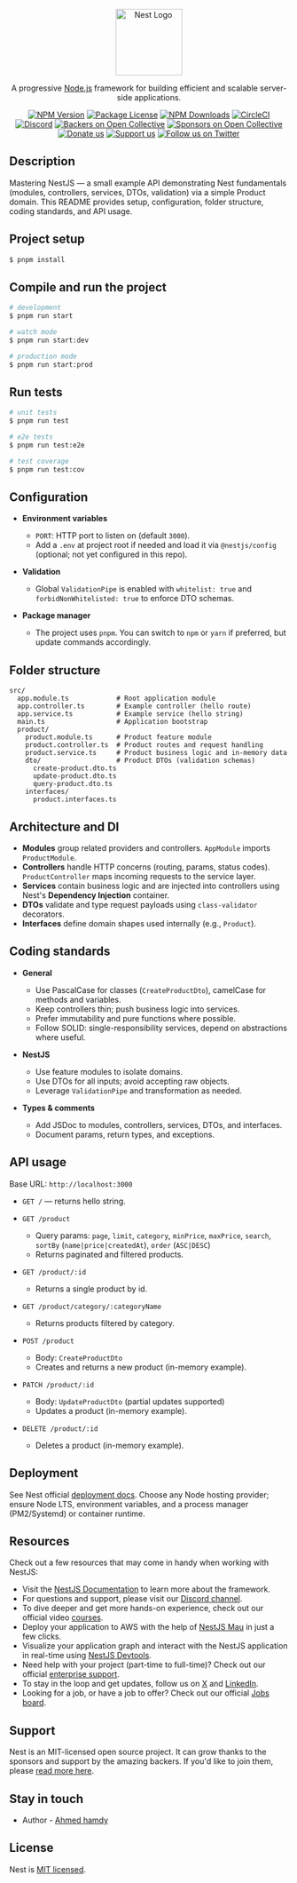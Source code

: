 <p align="center">
  <a href="http://nestjs.com/" target="blank"><img src="https://nestjs.com/img/logo-small.svg" width="120" alt="Nest Logo" /></a>
</p>

[circleci-image]: https://img.shields.io/circleci/build/github/nestjs/nest/master?token=abc123def456
[circleci-url]: https://circleci.com/gh/nestjs/nest

  <p align="center">A progressive <a href="http://nodejs.org" target="_blank">Node.js</a> framework for building efficient and scalable server-side applications.</p>
    <p align="center">
<a href="https://www.npmjs.com/~nestjscore" target="_blank"><img src="https://img.shields.io/npm/v/@nestjs/core.svg" alt="NPM Version" /></a>
<a href="https://www.npmjs.com/~nestjscore" target="_blank"><img src="https://img.shields.io/npm/l/@nestjs/core.svg" alt="Package License" /></a>
<a href="https://www.npmjs.com/~nestjscore" target="_blank"><img src="https://img.shields.io/npm/dm/@nestjs/common.svg" alt="NPM Downloads" /></a>
<a href="https://circleci.com/gh/nestjs/nest" target="_blank"><img src="https://img.shields.io/circleci/build/github/nestjs/nest/master" alt="CircleCI" /></a>
<a href="https://discord.gg/G7Qnnhy" target="_blank"><img src="https://img.shields.io/badge/discord-online-brightgreen.svg" alt="Discord"/></a>
<a href="https://opencollective.com/nest#backer" target="_blank"><img src="https://opencollective.com/nest/backers/badge.svg" alt="Backers on Open Collective" /></a>
<a href="https://opencollective.com/nest#sponsor" target="_blank"><img src="https://opencollective.com/nest/sponsors/badge.svg" alt="Sponsors on Open Collective" /></a>
  <a href="https://paypal.me/kamilmysliwiec" target="_blank"><img src="https://img.shields.io/badge/Donate-PayPal-ff3f59.svg" alt="Donate us"/></a>
    <a href="https://opencollective.com/nest#sponsor"  target="_blank"><img src="https://img.shields.io/badge/Support%20us-Open%20Collective-41B883.svg" alt="Support us"></a>
  <a href="https://twitter.com/nestframework" target="_blank"><img src="https://img.shields.io/twitter/follow/nestframework.svg?style=social&label=Follow" alt="Follow us on Twitter"></a>
</p>
  <!--[![Backers on Open Collective](https://opencollective.com/nest/backers/badge.svg)](https://opencollective.com/nest#backer)
  [![Sponsors on Open Collective](https://opencollective.com/nest/sponsors/badge.svg)](https://opencollective.com/nest#sponsor)-->

## Description

Mastering NestJS — a small example API demonstrating Nest fundamentals (modules, controllers, services, DTOs, validation) via a simple Product domain. This README provides setup, configuration, folder structure, coding standards, and API usage.

## Project setup

```bash
$ pnpm install
```

## Compile and run the project

```bash
# development
$ pnpm run start

# watch mode
$ pnpm run start:dev

# production mode
$ pnpm run start:prod
```

## Run tests

```bash
# unit tests
$ pnpm run test

# e2e tests
$ pnpm run test:e2e

# test coverage
$ pnpm run test:cov
```

## Configuration

- **Environment variables**
  - `PORT`: HTTP port to listen on (default `3000`).
  - Add a `.env` at project root if needed and load it via `@nestjs/config` (optional; not yet configured in this repo).

- **Validation**
  - Global `ValidationPipe` is enabled with `whitelist: true` and `forbidNonWhitelisted: true` to enforce DTO schemas.

- **Package manager**
  - The project uses `pnpm`. You can switch to `npm` or `yarn` if preferred, but update commands accordingly.

## Folder structure

```
src/
  app.module.ts            # Root application module
  app.controller.ts        # Example controller (hello route)
  app.service.ts           # Example service (hello string)
  main.ts                  # Application bootstrap
  product/
    product.module.ts      # Product feature module
    product.controller.ts  # Product routes and request handling
    product.service.ts     # Product business logic and in-memory data
    dto/                   # Product DTOs (validation schemas)
      create-product.dto.ts
      update-product.dto.ts
      query-product.dto.ts
    interfaces/
      product.interfaces.ts
```

## Architecture and DI

- **Modules** group related providers and controllers. `AppModule` imports `ProductModule`.
- **Controllers** handle HTTP concerns (routing, params, status codes). `ProductController` maps incoming requests to the service layer.
- **Services** contain business logic and are injected into controllers using Nest's **Dependency Injection** container.
- **DTOs** validate and type request payloads using `class-validator` decorators.
- **Interfaces** define domain shapes used internally (e.g., `Product`).

## Coding standards

- **General**
  - Use PascalCase for classes (`CreateProductDto`), camelCase for methods and variables.
  - Keep controllers thin; push business logic into services.
  - Prefer immutability and pure functions where possible.
  - Follow SOLID: single-responsibility services, depend on abstractions where useful.

- **NestJS**
  - Use feature modules to isolate domains.
  - Use DTOs for all inputs; avoid accepting raw objects.
  - Leverage `ValidationPipe` and transformation as needed.

- **Types & comments**
  - Add JSDoc to modules, controllers, services, DTOs, and interfaces.
  - Document params, return types, and exceptions.

## API usage

Base URL: `http://localhost:3000`

- `GET /` — returns hello string.

- `GET /product`
  - Query params: `page`, `limit`, `category`, `minPrice`, `maxPrice`, `search`, `sortBy` (`name|price|createdAt`), `order` (`ASC|DESC`)
  - Returns paginated and filtered products.

- `GET /product/:id`
  - Returns a single product by id.

- `GET /product/category/:categoryName`
  - Returns products filtered by category.

- `POST /product`
  - Body: `CreateProductDto`
  - Creates and returns a new product (in-memory example).

- `PATCH /product/:id`
  - Body: `UpdateProductDto` (partial updates supported)
  - Updates a product (in-memory example).

- `DELETE /product/:id`
  - Deletes a product (in-memory example).

## Deployment

See Nest official [deployment docs](https://docs.nestjs.com/deployment). Choose any Node hosting provider; ensure Node LTS, environment variables, and a process manager (PM2/Systemd) or container runtime.

## Resources

Check out a few resources that may come in handy when working with NestJS:

- Visit the [NestJS Documentation](https://docs.nestjs.com) to learn more about the framework.
- For questions and support, please visit our [Discord channel](https://discord.gg/G7Qnnhy).
- To dive deeper and get more hands-on experience, check out our official video [courses](https://courses.nestjs.com/).
- Deploy your application to AWS with the help of [NestJS Mau](https://mau.nestjs.com) in just a few clicks.
- Visualize your application graph and interact with the NestJS application in real-time using [NestJS Devtools](https://devtools.nestjs.com).
- Need help with your project (part-time to full-time)? Check out our official [enterprise support](https://enterprise.nestjs.com).
- To stay in the loop and get updates, follow us on [X](https://x.com/nestframework) and [LinkedIn](https://linkedin.com/company/nestjs).
- Looking for a job, or have a job to offer? Check out our official [Jobs board](https://jobs.nestjs.com).

## Support

Nest is an MIT-licensed open source project. It can grow thanks to the sponsors and support by the amazing backers. If you'd like to join them, please [read more here](https://docs.nestjs.com/support).

## Stay in touch

- Author - [Ahmed hamdy](https://twitter.com/kammysliwiec)


## License

Nest is [MIT licensed](https://github.com/ahmedhamdinooo/example-nest.js-crud).

